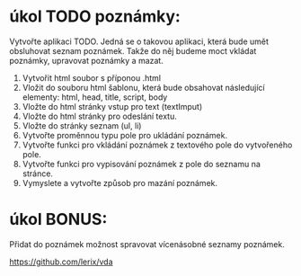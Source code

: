 # úkol TODO poznámky:
Vytvořte aplikaci TODO. Jedná se o takovou aplikaci, která bude umět obsluhovat seznam poznámek. Takže do něj budeme moct vkládat poznámky, upravovat poznámky a mazat.

1. Vytvořit html soubor s příponou .html
2. Vložit do souboru html šablonu, která bude obsahovat následující elementy:  html, head, title, script, body
3. Vložte do html stránky vstup pro text (textImput)
4. Vložte do html stránky pro odeslání textu.
5. Vložte do stránky seznam (ul, li)
6. Vytvořte proměnnou typu pole pro ukládání poznámek.
7. Vytvořte funkci pro vkládání poznámek z textového pole do vytvořeného pole. 
8. Vytvořte funkci pro vypisování poznámek z pole do seznamu na stránce.
9. Vymyslete a vytvořte způsob pro mazání poznámek.


# úkol BONUS:
Přidat do poznámek možnost spravovat vícenásobné seznamy poznámek.


https://github.com/lerix/vda